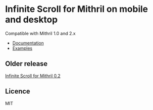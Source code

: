 # Infinite Scroll for Mithril on mobile and desktop

Compatible with Mithril 1.0 and 2.x

* [Documentation](https://github.com/ArthurClemens/mithril-infinite/tree/master/packages/mithril-infinite)
* [Examples](https://github.com/ArthurClemens/mithril-infinite/tree/master/packages/examples)



## Older release

[Infinite Scroll for Mithril 0.2](https://github.com/ArthurClemens/mithril-infinite/tree/mithril-0.2)



## Licence

MIT

